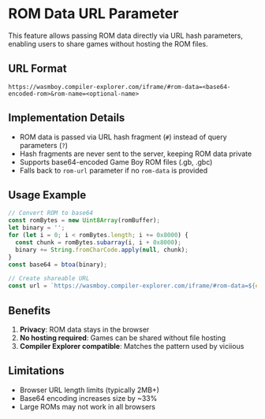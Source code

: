 # ROM Data URL Parameter

This feature allows passing ROM data directly via URL hash parameters, enabling users to share games without hosting the ROM files.

## URL Format

```
https://wasmboy.compiler-explorer.com/iframe/#rom-data=<base64-encoded-rom>&rom-name=<optional-name>
```

## Implementation Details

- ROM data is passed via URL hash fragment (`#`) instead of query parameters (`?`)
- Hash fragments are never sent to the server, keeping ROM data private
- Supports base64-encoded Game Boy ROM files (.gb, .gbc)
- Falls back to `rom-url` parameter if no `rom-data` is provided

## Usage Example

```javascript
// Convert ROM to base64
const romBytes = new Uint8Array(romBuffer);
let binary = '';
for (let i = 0; i < romBytes.length; i += 0x8000) {
  const chunk = romBytes.subarray(i, i + 0x8000);
  binary += String.fromCharCode.apply(null, chunk);
}
const base64 = btoa(binary);

// Create shareable URL
const url = `https://wasmboy.compiler-explorer.com/iframe/#rom-data=${encodeURIComponent(base64)}&rom-name=MyGame.gb`;
```

## Benefits

1. **Privacy**: ROM data stays in the browser
2. **No hosting required**: Games can be shared without file hosting
3. **Compiler Explorer compatible**: Matches the pattern used by viciious

## Limitations

- Browser URL length limits (typically 2MB+)
- Base64 encoding increases size by ~33%
- Large ROMs may not work in all browsers
